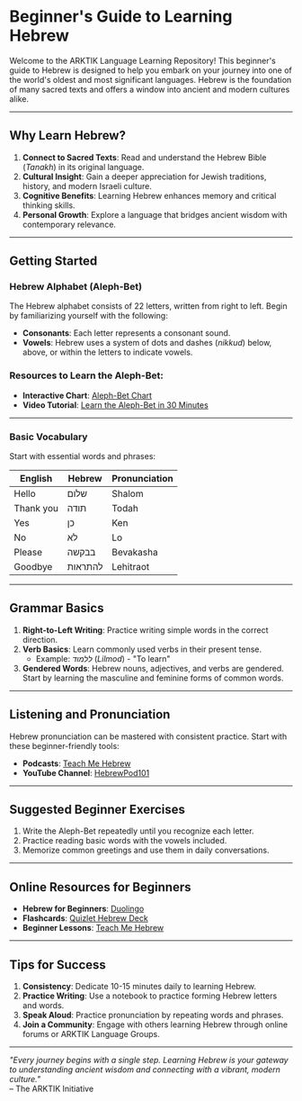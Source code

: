 # **Beginner's Guide to Learning Hebrew**

Welcome to the ARKTIK Language Learning Repository! This beginner's guide to Hebrew is designed to help you embark on your journey into one of the world's oldest and most significant languages. Hebrew is the foundation of many sacred texts and offers a window into ancient and modern cultures alike.

---

## **Why Learn Hebrew?**
1. **Connect to Sacred Texts**: Read and understand the Hebrew Bible (*Tanakh*) in its original language.
2. **Cultural Insight**: Gain a deeper appreciation for Jewish traditions, history, and modern Israeli culture.
3. **Cognitive Benefits**: Learning Hebrew enhances memory and critical thinking skills.
4. **Personal Growth**: Explore a language that bridges ancient wisdom with contemporary relevance.

---

## **Getting Started**

### **Hebrew Alphabet (Aleph-Bet)**

The Hebrew alphabet consists of 22 letters, written from right to left. Begin by familiarizing yourself with the following:
- **Consonants**: Each letter represents a consonant sound. 
- **Vowels**: Hebrew uses a system of dots and dashes (*nikkud*) below, above, or within the letters to indicate vowels.

### **Resources to Learn the Aleph-Bet**:
- **Interactive Chart**: [Aleph-Bet Chart](https://www.hebrewresources.com/alphabet)
- **Video Tutorial**: [Learn the Aleph-Bet in 30 Minutes](https://www.youtube.com/watch?v=1g7qI3yyc_Y)

---

### **Basic Vocabulary**
Start with essential words and phrases:

| **English**        | **Hebrew**     | **Pronunciation** |
|---------------------|----------------|--------------------|
| Hello               | שלום           | Shalom            |
| Thank you           | תודה           | Todah             |
| Yes                 | כן             | Ken               |
| No                  | לא             | Lo                |
| Please              | בבקשה          | Bevakasha         |
| Goodbye             | להתראות        | Lehitraot         |

---

## **Grammar Basics**
1. **Right-to-Left Writing**: Practice writing simple words in the correct direction.
2. **Verb Basics**: Learn commonly used verbs in their present tense.
   - Example: *ללמוד* (*Lilmod*) - "To learn"
3. **Gendered Words**: Hebrew nouns, adjectives, and verbs are gendered. Start by learning the masculine and feminine forms of common words.

---

## **Listening and Pronunciation**
Hebrew pronunciation can be mastered with consistent practice. Start with these beginner-friendly tools:
- **Podcasts**: [Teach Me Hebrew](https://teachmehebrew.com/)
- **YouTube Channel**: [HebrewPod101](https://www.youtube.com/user/HebrewPod101)

---

## **Suggested Beginner Exercises**
1. Write the Aleph-Bet repeatedly until you recognize each letter.
2. Practice reading basic words with the vowels included.
3. Memorize common greetings and use them in daily conversations.

---

## **Online Resources for Beginners**
- **Hebrew for Beginners**: [Duolingo](https://www.duolingo.com/)
- **Flashcards**: [Quizlet Hebrew Deck](https://quizlet.com/)
- **Beginner Lessons**: [Teach Me Hebrew](https://teachmehebrew.com/)

---

## **Tips for Success**
1. **Consistency**: Dedicate 10-15 minutes daily to learning Hebrew.
2. **Practice Writing**: Use a notebook to practice forming Hebrew letters and words.
3. **Speak Aloud**: Practice pronunciation by repeating words and phrases.
4. **Join a Community**: Engage with others learning Hebrew through online forums or ARKTIK Language Groups.

---

*"Every journey begins with a single step. Learning Hebrew is your gateway to understanding ancient wisdom and connecting with a vibrant, modern culture."*  
– The ARKTIK Initiative
